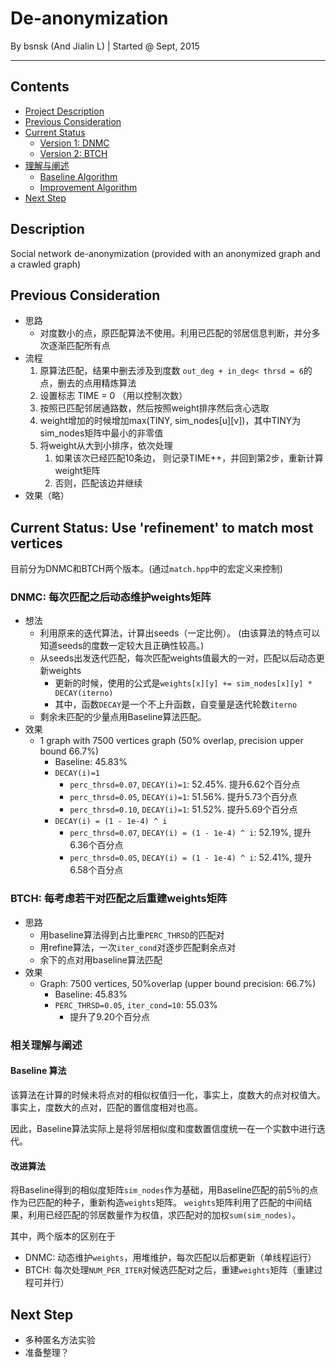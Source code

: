 # De-anonymization
By bsnsk (And Jialin L) | Started @ Sept, 2015
***

## Contents
- [Project Description](#desc)
- [Previous Consideration](#prev)
- [Current Status](#curr)
	- [Version 1: DNMC](#dnmc)
	- [Version 2: BTCH](#btch)
- [理解与阐述](#unde)
	- [Baseline Algorithm](#base)
	- [Improvement Algorithm](#impr)
- [Next Step](#next)


## Description <span id="desc"></span>
Social network de-anonymization (provided with an anonymized graph and a crawled graph)

## Previous Consideration <span id="prev"></span>

- 思路
	- 对度数小的点，原匹配算法不使用。利用已匹配的邻居信息判断，并分多次逐渐匹配所有点
- 流程
	1. 原算法匹配，结果中删去涉及到度数 `out_deg + in_deg< thrsd = 6`的点，删去的点用精炼算法
	2. 设置标志 TIME = 0 （用以控制次数）
	3. 按照已匹配邻居通路数，然后按照weight排序然后贪心选取
	4. weight增加的时候增加max(TINY, sim_nodes[u][v])，其中TINY为sim_nodes矩阵中最小的非零值
	5. 将weight从大到小排序，依次处理
		1. 如果该次已经匹配10条边，
		则记录TIME++，并回到第2步，重新计算weight矩阵
		2. 否则，匹配该边并继续
- 效果（略）

## Current Status: Use 'refinement' to match most vertices <span id="curr"></span>

目前分为DNMC和BTCH两个版本。(通过`match.hpp`中的宏定义来控制)

### DNMC: 每次匹配之后动态维护weights矩阵 <span id="dnmc"></span>
- 想法
	- 利用原来的迭代算法，计算出seeds（一定比例）。
		(由该算法的特点可以知道seeds的度数一定较大且正确性较高。)
	- 从seeds出发迭代匹配，每次匹配weights值最大的一对，匹配以后动态更新weights
		- 更新的时候，使用的公式是`weights[x][y] += sim_nodes[x][y] * DECAY(iterno)`
		- 其中，函数`DECAY`是一个不上升函数，自变量是迭代轮数`iterno`
	- 剩余未匹配的少量点用Baseline算法匹配。
- 效果
	- 1 graph with 7500 vertices graph (50% overlap, precision upper bound 66.7%)
		- Baseline: 45.83%
		- `DECAY(i)=1`
			- `perc_thrsd=0.07`, `DECAY(i)=1`: 52.45%. 提升6.62个百分点
			- `perc_thrsd=0.05`, `DECAY(i)=1`: 51.56%. 提升5.73个百分点
			- `perc_thrsd=0.10`, `DECAY(i)=1`: 51.52%. 提升5.69个百分点
		- `DECAY(i) = (1 - 1e-4) ^ i`
			- `perc_thrsd=0.07`, `DECAY(i) = (1 - 1e-4) ^ i`: 52.19%, 提升6.36个百分点
			- `perc_thrsd=0.05`, `DECAY(i) = (1 - 1e-4) ^ i`: 52.41%, 提升6.58个百分点


### BTCH: 每考虑若干对匹配之后重建weights矩阵 <span id="btch"></span>

- 思路
	- 用baseline算法得到占比重`PERC_THRSD`的匹配对
	- 用refine算法，一次`iter_cond`对逐步匹配剩余点对
	- 余下的点对用baseline算法匹配
- 效果
	- Graph: 7500 vertices, 50%overlap (upper bound precision: 66.7%)
		- Baseline: 45.83%
		- `PERC_THRSD=0.05`, `iter_cond=10`: 55.03%
			- 提升了9.20个百分点

### 相关理解与阐述 <span id="unde"></span>
####  Baseline 算法 <span id="base"></span>
该算法在计算的时候未将点对的相似权值归一化，事实上，度数大的点对权值大。
事实上，度数大的点对，匹配的置信度相对也高。

因此，Baseline算法实际上是将邻居相似度和度数置信度统一在一个实数中进行迭代。

#### 改进算法 <span id="impr"></span>
将Baseline得到的相似度矩阵`sim_nodes`作为基础，用Baseline匹配的前5％的点作为已匹配的种子，重新构造`weights`矩阵。
`weights`矩阵利用了匹配的中间结果，利用已经匹配的邻居数量作为权值，求匹配对的加权`sum(sim_nodes)`。

其中，两个版本的区别在于
- DNMC: 动态维护`weights`，用堆维护，每次匹配以后都更新（单线程运行）
- BTCH: 每次处理`NUM_PER_ITER`对候选匹配对之后，重建`weights`矩阵（重建过程可并行）

## Next Step <span id="next"></span>

- 多种匿名方法实验
- 准备整理？
